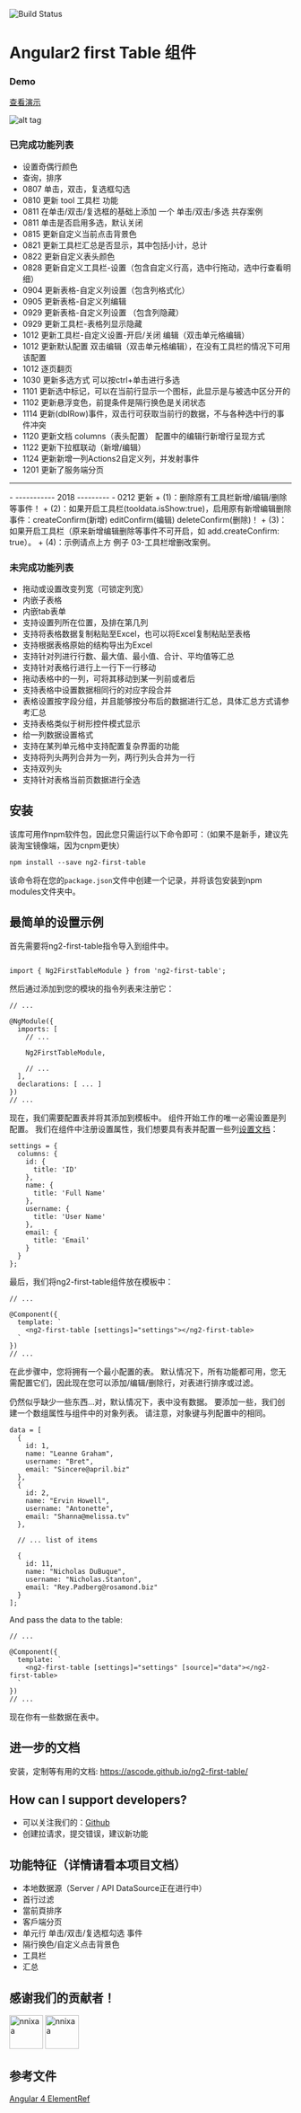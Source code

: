 ![Build Status](https://travis-ci.org/akveo/ng2-first-table.svg?branch=master)

# Angular2 first Table 组件

### Demo

<a target="_blank" href="http://192.168.2.244:4200">查看演示</a>

![alt tag](src/assets/img/demo.gif)
### 已完成功能列表
- 设置奇偶行颜色
- 查询，排序
- 0807 单击，双击，复选框勾选
- 0810 更新 tool 工具栏 功能
- 0811 在单击/双击/复选框的基础上添加 一个 单击/双击/多选 共存案例
- 0811 单击是否启用多选，默认关闭
- 0815 更新自定义当前点击背景色
- 0821 更新工具栏汇总是否显示，其中包括小计，总计
- 0822 更新自定义表头颜色
- 0828 更新自定义工具栏-设置（包含自定义行高，选中行拖动，选中行查看明细）
- 0904 更新表格-自定义列设置（包含列格式化）
- 0905 更新表格-自定义列编辑
- 0929 更新表格-自定义列设置 （包含列隐藏）
- 0929 更新工具栏-表格列显示隐藏
- 1012 更新工具栏-自定义设置-开启/关闭 编辑（双击单元格编辑）
- 1012 更新默认配置 双击编辑（双击单元格编辑），在没有工具栏的情况下可用该配置
- 1012 逐页翻页
- 1030 更新多选方式 可以按ctrl+单击进行多选
- 1101 更新选中标记，可以在当前行显示一个图标，此显示是与被选中区分开的
- 1102 更新悬浮变色，前提条件是隔行换色是关闭状态
- 1114 更新(dblRow)事件，双击行可获取当前行的数据，不与各种选中行的事件冲突
- 1120 更新文档 columns（表头配置） 配置中的编辑行新增行呈现方式
- 1122 更新下拉框联动（新增/编辑）
- 1124 更新新增一列Actions2自定义列，并发射事件
- 1201 更新了服务端分页
<hr>
- ----------- 2018 ---------
- 0212 更新
  + (1)：删除原有工具栏新增/编辑/删除等事件！ 
  + (2)：如果开启工具栏(tooldata.isShow:true)，启用原有新增编辑删除事件：createConfirm(新增) editConfirm(编辑) deleteConfirm(删除)！
  + (3)：如果开启工具栏（原来新增编辑删除等事件不可开启，如 add.createConfirm: true）。
  + (4)：示例请点上方 例子 03-工具栏增删改案例。

### 未完成功能列表
- 拖动或设置改变列宽（可锁定列宽）
- 内嵌子表格  
- 内嵌tab表单
- 支持设置列所在位置，及排在第几列
- 支持将表格数据复制粘贴至Excel，也可以将Excel复制粘贴至表格
- 支持根据表格原始的结构导出为Excel
- 支持针对列进行行数、最大值、最小值、合计、平均值等汇总
- 支持针对表格行进行上一行下一行移动
- 拖动表格中的一列，可将其移动到某一列前或者后
- 支持表格中设置数据相同行的对应字段合并
- 表格设置按字段分组，并且能够按分布后的数据进行汇总，具体汇总方式请参考汇总
- 支持表格类似于树形控件模式显示
- 给一列数据设置格式
- 支持在某列单元格中支持配置复杂界面的功能
- 支持将列头两列合并为一列，两行列头合并为一行
- 支持双列头
- 支持针对表格当前页数据进行全选

## 安装

该库可用作npm软件包，因此您只需运行以下命令即可：（如果不是新手，建议先装淘宝镜像端，因为cnpm更快）

```
npm install --save ng2-first-table
```

该命令将在您的`package.json`文件中创建一个记录，并将该包安装到npm modules文件夹中。

## 最简单的设置示例

首先需要将ng2-first-table指令导入到组件中。

```

import { Ng2FirstTableModule } from 'ng2-first-table';

```

然后通过添加到您的模块的指令列表来注册它：

```
// ...

@NgModule({
  imports: [
    // ...
    
    Ng2FirstTableModule,
    
    // ...
  ],
  declarations: [ ... ]
})
// ...
```

现在，我们需要配置表并将其添加到模板中。 组件开始工作的唯一必需设置是列配置。 我们在组件中注册设置属性，我们想要具有表并配置一些列[设置文档](http://192.168.2.244:4200/#/documentation)：
    
```
settings = {
  columns: {
    id: {
      title: 'ID'
    },
    name: {
      title: 'Full Name'
    },
    username: {
      title: 'User Name'
    },
    email: {
      title: 'Email'
    }
  }
};
```

最后，我们将ng2-first-table组件放在模板中：

```
// ...

@Component({
  template: `
    <ng2-first-table [settings]="settings"></ng2-first-table>
  `
})
// ...
```
在此步骤中，您将拥有一个最小配置的表。 默认情况下，所有功能都可用，您无需配置它们，因此现在您可以添加/编辑/删除行，对表进行排序或过滤。
 
仍然似乎缺少一些东西...对，默认情况下，表中没有数据。 要添加一些，我们创建一个数组属性与组件中的对象列表。 请注意，对象键与列配置中的相同。

```
data = [
  {
    id: 1,
    name: "Leanne Graham",
    username: "Bret",
    email: "Sincere@april.biz"
  },
  {
    id: 2,
    name: "Ervin Howell",
    username: "Antonette",
    email: "Shanna@melissa.tv"
  },
  
  // ... list of items
  
  {
    id: 11,
    name: "Nicholas DuBuque",
    username: "Nicholas.Stanton",
    email: "Rey.Padberg@rosamond.biz"
  }
];
```

And pass the data to the table:

```
// ...

@Component({
  template: `
    <ng2-first-table [settings]="settings" [source]="data"></ng2-first-table>
  `
})
// ...
```

现在你有一些数据在表中。
 
## 进一步的文档
安装，定制等有用的文档: https://ascode.github.io/ng2-first-table/

## How can I support developers?

- 可以关注我们的：[Github](https://github.com/wangraoji/ng2-first-table)
- 创建拉请求，提交错误，建议新功能


## 功能特征（详情请看本项目文档）
* 本地数据源（Server / API DataSource正在进行中）
* 首行过滤
* 當前頁排序
* 客戶端分页
* 单元行 单击/双击/复选框勾选 事件
* 隔行换色/自定义点击背景色
* 工具栏
* 汇总

## 感谢我们的贡献者！ 
[<img alt="nnixaa" src="https://avatars0.githubusercontent.com/u/2718661?v=4&s=400" width="60">](https://github.com/ascode)    [<img alt="nnixaa" src="https://avatars3.githubusercontent.com/u/24467663?v=4&s=400" width="60">](https://github.com/wangraoji)



## 参考文件
[Angular 4 ElementRef](https://segmentfault.com/a/1190000008653690)